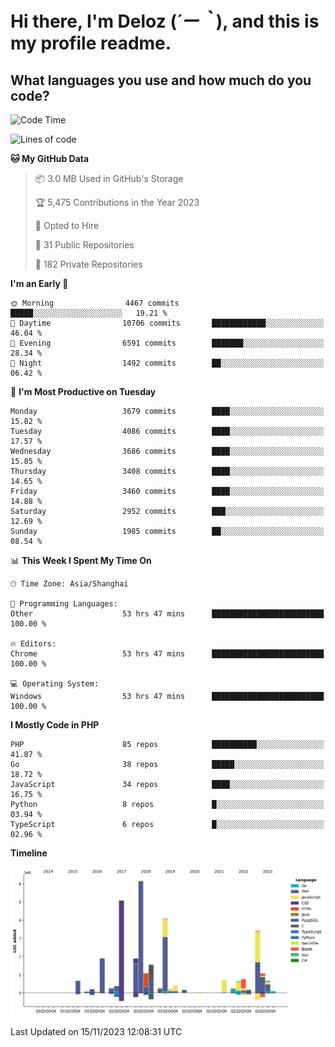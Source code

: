 # **Hi there, I'm Deloz (*´ー｀*), and this is my profile readme.**

## **What languages you use and how much do you code?**

<!--START_SECTION:waka-->
![Code Time](http://img.shields.io/badge/Code%20Time-2%2C797%20hrs%2046%20mins-blue)

![Lines of code](https://img.shields.io/badge/From%20Hello%20World%20I%27ve%20Written-32.2%20million%20lines%20of%20code-blue)

**🐱 My GitHub Data** 

> 📦 3.0 MB Used in GitHub's Storage 
 > 
> 🏆 5,475 Contributions in the Year 2023
 > 
> 💼 Opted to Hire
 > 
> 📜 31 Public Repositories 
 > 
> 🔑 182 Private Repositories 
 > 
**I'm an Early 🐤** 

```text
🌞 Morning                4467 commits        █████░░░░░░░░░░░░░░░░░░░░   19.21 % 
🌆 Daytime                10706 commits       ████████████░░░░░░░░░░░░░   46.04 % 
🌃 Evening                6591 commits        ███████░░░░░░░░░░░░░░░░░░   28.34 % 
🌙 Night                  1492 commits        ██░░░░░░░░░░░░░░░░░░░░░░░   06.42 % 
```
📅 **I'm Most Productive on Tuesday** 

```text
Monday                   3679 commits        ████░░░░░░░░░░░░░░░░░░░░░   15.82 % 
Tuesday                  4086 commits        ████░░░░░░░░░░░░░░░░░░░░░   17.57 % 
Wednesday                3686 commits        ████░░░░░░░░░░░░░░░░░░░░░   15.85 % 
Thursday                 3408 commits        ████░░░░░░░░░░░░░░░░░░░░░   14.65 % 
Friday                   3460 commits        ████░░░░░░░░░░░░░░░░░░░░░   14.88 % 
Saturday                 2952 commits        ███░░░░░░░░░░░░░░░░░░░░░░   12.69 % 
Sunday                   1985 commits        ██░░░░░░░░░░░░░░░░░░░░░░░   08.54 % 
```


📊 **This Week I Spent My Time On** 

```text
🕑︎ Time Zone: Asia/Shanghai

💬 Programming Languages: 
Other                    53 hrs 47 mins      █████████████████████████   100.00 % 

🔥 Editors: 
Chrome                   53 hrs 47 mins      █████████████████████████   100.00 % 

💻 Operating System: 
Windows                  53 hrs 47 mins      █████████████████████████   100.00 % 
```

**I Mostly Code in PHP** 

```text
PHP                      85 repos            ██████████░░░░░░░░░░░░░░░   41.87 % 
Go                       38 repos            █████░░░░░░░░░░░░░░░░░░░░   18.72 % 
JavaScript               34 repos            ████░░░░░░░░░░░░░░░░░░░░░   16.75 % 
Python                   8 repos             █░░░░░░░░░░░░░░░░░░░░░░░░   03.94 % 
TypeScript               6 repos             █░░░░░░░░░░░░░░░░░░░░░░░░   02.96 % 
```



**Timeline**

![Lines of Code chart](https://raw.githubusercontent.com/deloz/deloz/main/assets/bar_graph.png)


 Last Updated on 15/11/2023 12:08:31 UTC
<!--END_SECTION:waka-->
